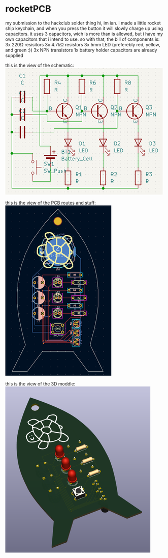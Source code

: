# rocketPCB
my submission to the hackclub solder thing
hi, im ian. i made a little rocket ship keychain, and when you press the button it will slowly charge up using capacitors. it uses 3 capacitors, wich is more than is allowed, but i have my own capacitors that i intend to use. so with that, the bill of components is:
3x 220Ω resisitors
3x 4.7kΩ resistors
3x 5mm LED (preferebly red, yellow, and green :))
3x NPN transistors
1x battery holder
capacitors are already supplied

this is the view of the schematic:
![Schematic View](/rocketShip/SchematicView.png)

this is the view of the PCB routes and stuff:
![PCB View](/rocketShip/PCBView.png)

this is the view of the 3D moddle:
![3D View](/rocketShip/3DView.png)
